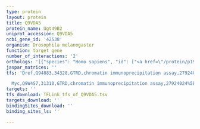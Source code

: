 ```yaml
---
type: protein
layout: protein
title: Q9VDA5
protein_name: Ugt49B2
uniprot_accession: Q9VDA5
ncbi_gene_id: '42538'
organism: Drosophila melanogaster
function: target gene
number_of_interactions: '2'
orthologs: '[{"species": "Homo sapiens", "id": ["<a href=\"/protein/p19224\">P19224</a>", "<a href=\"/protein/p22309\">P22309</a>", "<a href=\"/protein/p36537\">P36537</a>", "<a href=\"/protein/p35504\">P35504</a>", "<a href=\"/protein/o75310\">O75310</a>", "<a href=\"/protein/p16662\">P16662</a>", "<a href=\"/protein/q9haw7\">Q9HAW7</a>", "<a href=\"/protein/p22310\">P22310</a>", "<a href=\"/protein/p35503\">P35503</a>"]}, {"species": "Danio rerio", "id": ["<a href=\"/protein/e7ezq8\">E7EZQ8</a>", "<a href=\"/protein/a3kps8\">A3KPS8</a>", "<a href=\"/protein/a3kps7\">A3KPS7</a>", "<a href=\"/protein/a1l1p5\">A1L1P5</a>", "<a href=\"/protein/f1qnf8\">F1QNF8</a>"]}, {"species": "Mus musculus", "id": ["<a href=\"/protein/q8k154\">Q8K154</a>"]}, {"species": "Rattus norvegicus", "id": ["<a href=\"/protein/d4a147\">D4A147</a>"]}]'
jaspar_matrices: ''
tfs: 'Dref,Q94883,34328,GTRD,chromatin immunoprecipitation assay,27924024%5Buid%5D,No

  Myc,Q9W4S7,31310,GTRD,chromatin immunoprecipitation assay,27924024%5Buid%5D,No'
targets: ''
tfs_download: TFLink_tfs_of_Q9VDA5.tsv
targets_download: ''
bindingSites_download: ''
binding_sites_ls: ''

---
```

